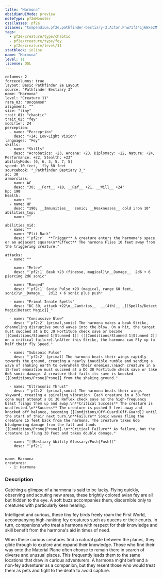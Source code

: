 ```yaml
---
title: "Harmona"
obsidianUIMode: preview
noteType: pf2eMonster
cssClasses: pf2e
aliases: "Compendium.pf2e.pathfinder-bestiary-3.Actor.Pnw71fJ41j6Wx62M" 
tags:
  - pf2e/creature/type/chaotic
  - pf2e/creature/type/fey
  - pf2e/creature/level/11
statblock: inline
name: "Harmona"
level: 11
license: OGL
---
```


```statblock
columns: 2
forcecolumns: true
layout: Basic Pathfinder 2e Layout
source: "Pathfinder Bestiary 3"
name: "Harmona"
level: "Creature 11"
rare_03: "Uncommon"
alignment: ""
size: "tiny"
trait_01: "chaotic"
trait_02: "fey"
modifier: 24
perception:
  - name: "Perception"
    desc: "+24; Low-Light Vision"
languages: "Fey"
skills:
  - name: "Skills"
    desc: "Acrobatics: +23, Arcana: +20, Diplomacy: +22, Nature: +24, Performance: +22, Stealth: +23"
abilityMods: [0, 6, 3, 5, 7, 5]
speed: 10 feet,  fly 60 feet
sourcebook: "_Pathfinder Bestiary 3_"
ac: 30
armorclass:
  - name: AC
    desc: "30; __Fort__ +18, __Ref__ +21, __Will__ +24"
hp: 190
health:
  - name: ""
  - name: HP
    desc: "190; __Immunities__  sonic; __Weaknesses__ cold iron 10"
abilities_top:
  - name: ""

abilities_mid:
  - name: ""
  - name: "Flit Back"
    desc: "`pf2:r`  **Trigger** A creature enters the harmona's space or an adjacent square\n**Effect** The harmona Flies 10 feet away from the triggering creature."

attacks:
  - name: ""

  - name: "Melee"
    desc: "`pf2:1` Beak +23 (finesse, magical)\n__Damage__  2d6 + 6 piercing 2d6 sonic"

  - name: "Ranged"
    desc: "`pf2:1` Sonic Pulse +23 (magical, range 60 feet, sonic)\n__Damage__  2d12 + 6 sonic plus push"

  - name: "Primal Innate Spells"
    desc: "DC 30, attack +22\n__Cantrips__  __(4th)__ _[[Spells/Detect Magic|Detect Magic]]_"

  - name: "Concussive Blow"
    desc: "`pf2:2` (primal,sonic) The harmona makes a beak Strike, channeling disruptive sound waves into the blow. On a hit, the target must succeed at a DC 30 Fortitude check save or become [[Conditions/Stunned 1|Stunned 1]] ([[Conditions/Stunned 1|Stunned 2]] on a critical failure).\nAfter this Strike, the harmona can Fly up to half their fly Speed."

  - name: "Subsonic Pulse"
    desc: "`pf2:2` (primal) The harmona beats their wings rapidly towards the ground, creating a nearly inaudible rumble and sending a wave of shaking earth to overwhelm their enemies.\nEach creature in a 15-foot emanation must succeed at a DC 30 Fortitude check save or take 6d6 sonic damage. A creature that fails its save is knocked [[Conditions/Prone|Prone]] from the shaking ground."

  - name: "Ultrasonic Thrust"
    desc: "`pf2:2` (primal,sonic) The harmona beats their wings skyward, creating a spiraling vibration. Each creature in a 30-foot cone must attempt a DC 30 Reflex check save as the high-frequency blast flings them up and away.\n**Critical Success** The creature is unaffected.\n**Success** The creature is pushed 5 feet away and knocked off balance, becoming [[Conditions/Off-Guard|Off-Guard]] until the start of their next turn.\n**Failure** Sonic waves fling the creature 15 feet back from the harmona. The creature takes 6d6 bludgeoning damage from the fall and lands [[Conditions/Prone|Prone]].\n**Critical Failure** As failure, but the creature is flung 30 feet and takes double damage."

  - name: "[[Bestiary Ability Glossary/Push|Push]]"
    desc: "`pf2:1`  "
 
```

```encounter-table
name: Harmona
creatures:
  - 1: Harmona
```


### Description
Catching a glimpse of a harmona is said to be lucky. Flying quickly, observing and scouting new areas, these brightly colored avian fey are all but hidden to the eye. A soft buzz accompanies them, discernible only to creatures with particularly keen hearing.

Intelligent and curious, these tiny fey birds freely roam the First World, accompanying high-ranking fey creatures such as queens or their courts. In turn, companions who treat a harmona with respect for their knowledge and skill benefit from the harmona's aid in times of need.

When these curious creatures find a natural gate between the planes, they glide through to explore and expand their knowledge. Those who find their way onto the Material Plane often choose to remain there in search of diverse and unusual places. This frequently leads them to the same locations that draw in curious adventurers. A harmona might befriend a non-fey adventurer as a companion, but they resent those who would treat them as pets and fight to the death to avoid capture.
